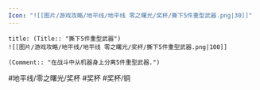 ```yaml
---
Icon: "![[图片/游戏攻略/地平线/地平线 零之曙光/奖杯/撕下5件重型武器.png|30]]"
---
```

```ad-common-bronze-trophy
title: (Title:: "撕下5件重型武器")
![[图片/游戏攻略/地平线/地平线 零之曙光/奖杯/撕下5件重型武器.png|100]]

(Comment:: "在战斗中从机器身上分离5件重型武器.")
```

#地平线/零之曙光/奖杯 #奖杯 #奖杯/铜
